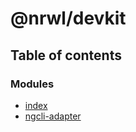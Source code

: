 # @nrwl/devkit

## Table of contents

### Modules

- [index](/latest/angular/nx-devkit/index)
- [ngcli-adapter](/latest/angular/nx-devkit/ngcli_adapter)
